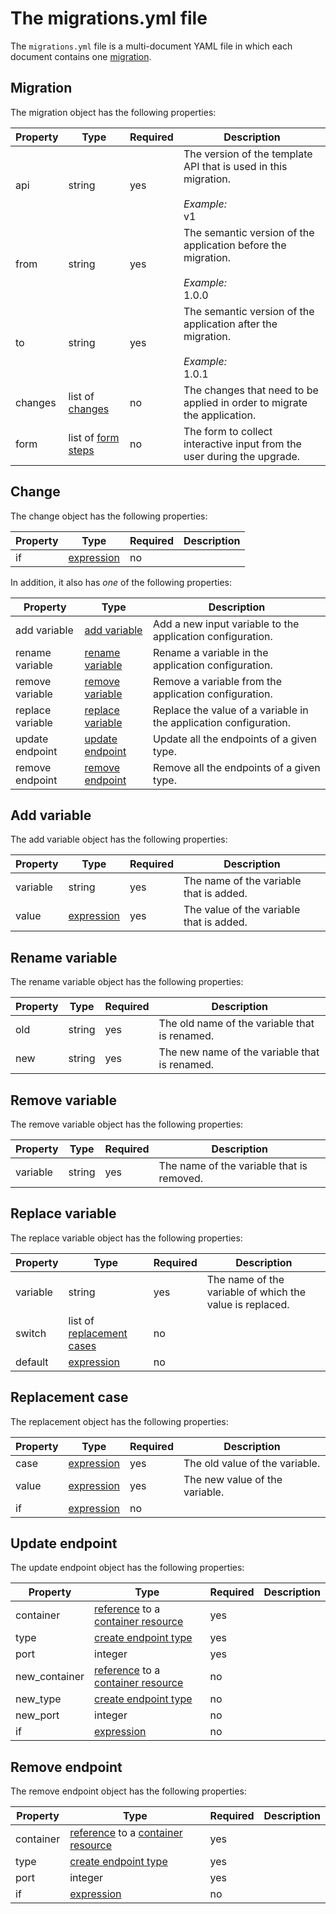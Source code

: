 # The migrations.yml file

The `migrations.yml` file is a multi-document YAML file in which each document contains one [migration](#migration).

## Migration

The migration object has the following properties:

| Property | Type | Required | Description |
|---|---|---|---|
| api | string | yes | The version of the template API that is used in this migration. <br><br> *Example:* <br> v1 |
| from | string | yes | The semantic version of the application before the migration. <br><br> *Example:* <br> 1.0.0 |
| to | string | yes | The semantic version of the application after the migration. <br><br> *Example:* <br> 1.0.1 |
| changes | list of [changes](#change) | no | The changes that need to be applied in order to migrate the application. |
| form | list of [form steps](template.md#form-step) | no | The form to collect interactive input from the user during the upgrade. |

## Change

The change object has the following properties:

| Property | Type | Required | Description |
|---|---|---|---|
| if | [expression](./types.md#expression) | no |  |

In addition, it also has *one* of the following properties:

| Property | Type | Description |
|---|---|---|
| add variable | [add variable](#add-variable) | Add a new input variable to the application configuration. |
| rename variable | [rename variable](#rename-variable) | Rename a variable in the application configuration. |
| remove variable | [remove variable](#remove-variable) | Remove a variable from the application configuration. |
| replace variable | [replace variable](#replace-variable) | Replace the value of a variable in the application configuration. |
| update endpoint | [update endpoint](#update-endpoint) | Update all the endpoints of a given type. |
| remove endpoint | [remove endpoint](#remove-endpoint) | Remove all the endpoints of a given type. |

## Add variable

The add variable object has the following properties:

| Property | Type | Required | Description |
|---|---|---|---|
| variable | string | yes | The name of the variable that is added. |
| value | [expression](./types.md#expression) | yes | The value of the variable that is added. |

## Rename variable

The rename variable object has the following properties:

| Property | Type | Required | Description |
|---|---|---|---|
| old | string | yes | The old name of the variable that is renamed. |
| new | string | yes | The new name of the variable that is renamed. |

## Remove variable

The remove variable object has the following properties:

| Property | Type | Required | Description |
|---|---|---|---|
| variable | string | yes | The name of the variable that is removed. |

## Replace variable

The replace variable object has the following properties:

| Property | Type | Required | Description |
|---|---|---|---|
| variable | string | yes | The name of the variable of which the value is replaced. |
| switch | list of [replacement cases](#replacement-case) | no |  |
| default | [expression](./types.md#expression) | no |  |

## Replacement case

The replacement object has the following properties:

| Property | Type | Required | Description |
|---|---|---|---|
| case | [expression](./types.md#expression) | yes | The old value of the variable. |
| value | [expression](./types.md#expression) | yes | The new value of the variable. |
| if | [expression](./types.md#expression) | no |  |

## Update endpoint

The update endpoint object has the following properties:

| Property | Type | Required | Description |
|---|---|---|---|
| container | [reference](./types.md#reference) to a [container resource](./template.md#resource) | yes |  |
| type | [create endpoint type](./template.md#create-endpoint-type) | yes |  |
| port | integer | yes |  |
| new_container | [reference](./types.md#reference) to a [container resource](./template.md#resource) | no |  |
| new_type | [create endpoint type](./template.md#create-endpoint-type) | no |  |
| new_port | integer | no |  |
| if | [expression](./types.md#expression) | no |  |

## Remove endpoint

The remove endpoint object has the following properties:

| Property | Type | Required | Description |
|---|---|---|---|
| container | [reference](./types.md#reference) to a [container resource](./template.md#resource) | yes |  |
| type | [create endpoint type](./template.md#create-endpoint-type) | yes |  |
| port | integer | yes |  |
| if | [expression](./types.md#expression) | no |  |